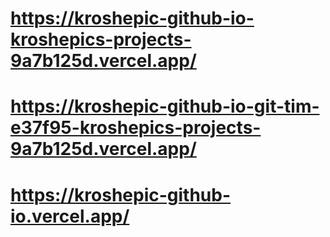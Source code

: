 # https://kroshepic-github-io-kroshepics-projects-9a7b125d.vercel.app/
# https://kroshepic-github-io-git-tim-e37f95-kroshepics-projects-9a7b125d.vercel.app/
# https://kroshepic-github-io.vercel.app/
